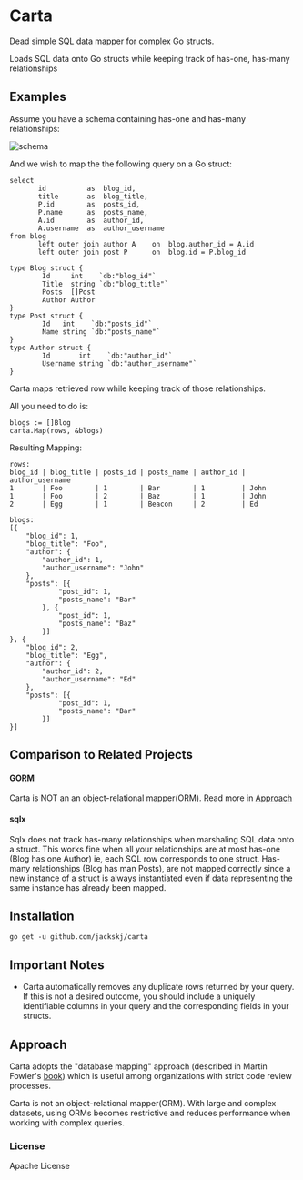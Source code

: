 
# Carta
Dead simple SQL data mapper for complex Go structs. 

Loads SQL data onto Go structs while keeping track of has-one, has-many relationships


## Examples 

Assume you have a schema containing has-one and has-many relationships:



![schema](https://i.ibb.co/SPH3zhQ/Schema.png)

And we wish to map the the following query on a Go struct:
```
select
       id          as  blog_id,
       title       as  blog_title,
       P.id        as  posts_id,         
       P.name      as  posts_name,
       A.id        as  author_id,      
       A.username  as  author_username
from blog
       left outer join author A    on  blog.author_id = A.id
       left outer join post P      on  blog.id = P.blog_id
```

```
type Blog struct {
        Id     int    `db:"blog_id"`
        Title  string `db:"blog_title"`
        Posts  []Post
        Author Author
}
type Post struct {
        Id   int    `db:"posts_id"`
        Name string `db:"posts_name"`
}
type Author struct {
        Id       int    `db:"author_id"`
        Username string `db:"author_username"`
}
```
Carta maps retrieved row while keeping track of those relationships. 

All you need to do is: 
```
blogs := []Blog
carta.Map(rows, &blogs)
```
Resulting Mapping: 
```
rows:
blog_id | blog_title | posts_id | posts_name | author_id | author_username
1       | Foo        | 1        | Bar        | 1         | John
1       | Foo        | 2        | Baz        | 1         | John
2       | Egg        | 1        | Beacon     | 2         | Ed

blogs:
[{
	"blog_id": 1,
	"blog_title": "Foo",
	"author": {
		"author_id": 1,
		"author_username": "John"
	},
	"posts": [{
			"post_id": 1,
			"posts_name": "Bar"
		}, {
			"post_id": 1,
			"posts_name": "Baz"
		}]
}, {
	"blog_id": 2,
	"blog_title": "Egg",
	"author": {
		"author_id": 2,
		"author_username": "Ed"
	},
	"posts": [{
			"post_id": 1,
			"posts_name": "Bar"
		}]
}]
```

## Comparison to Related Projects
#### GORM
Carta is NOT an an object-relational mapper(ORM). Read more in [Approach](#Approach)

#### sqlx
Sqlx does not track has-many relationships when marshaling SQL data onto a struct. This works fine when all your relationships are at most has-one (Blog has one Author) ie, each SQL row corresponds to one struct. Has-many relationships (Blog has man Posts), are not mapped correctly since a new instance of a struct is always instantiated even if data representing the same instance has already been mapped.
  
## Installation 
```
go get -u github.com/jackskj/carta
```


## Important Notes 

 - Carta automatically removes any duplicate rows returned by your query. If this is not a desired outcome, you should include a uniquely identifiable columns in your query and the corresponding fields in your structs.

## Approach
Carta adopts the "database mapping" approach (described in Martin Fowler's [book](https://books.google.com/books?id=FyWZt5DdvFkC&lpg=PA1&dq=Patterns%20of%20Enterprise%20Application%20Architecture%20by%20Martin%20Fowler&pg=PT187#v=onepage&q=active%20record&f=false)) which is useful among organizations with strict code review processes.

Carta is not an object-relational mapper(ORM). With large and complex datasets, using ORMs becomes restrictive and reduces performance when working with complex queries. 

### License
Apache License
